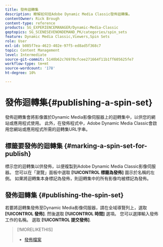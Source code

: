 ```yaml
---
title: 發佈迴轉集
description: 瞭解如何從Adobe Dynamic Media Classic發佈迴轉集。
contentOwner: Rick Brough
content-type: reference
products: SG_EXPERIENCEMANAGER/Dynamic-Media-Classic
geptopics: SG_SCENESEVENONDEMAND_PK/categories/spin_sets
feature: Dynamic Media Classic,Viewers,Spin Sets
role: User
exl-id: b085f7ea-4623-402e-97f5-ed8ad5f368c7
topic: Content Management
level: Intermediate
source-git-commit: 5140b62c76970cfcee271664f11b1ff605625fe7
workflow-type: tm+mt
source-wordcount: '178'
ht-degree: 10%

---
```


# 發佈迴轉集{#publishing-a-spin-set}

發佈迴轉集會將影像置於Dynamic Media影像伺服器上的迴轉集中，以供您的網站或應用程式使用。 此外，在發佈程式中，Adobe Dynamic Media Classic會啟用您網站或應用程式所需的迴轉集URL字串。

## 標籤要發佈的迴轉集 {#marking-a-spin-set-for-publish}

標示您的迴轉集以供發佈，以便複製到Adobe Dynamic Media Classic影像伺服器。 您可以在「瀏覽」面板中選取 **[!UICONTROL 標籤為發佈]** 圖示於名稱的左側。 如果將迴轉集本身標記為發佈，則迴轉集中的所有影像均被標記為發佈。

## 發佈迴轉集 {#publishing-the-spin-set}

若要將迴轉集發佈至Dynamic Media影像伺服器，請在全域導覽列上，選取 **[!UICONTROL 發佈]**. 然後選取 **[!UICONTROL 時間]** 選項。 您可以選擇輸入發佈工作的名稱。 選取 **[!UICONTROL 提交發佈]**.

>[!MORELIKETHIS]
>
>* [發佈檔案](publishing-files.md#publishing_files)
